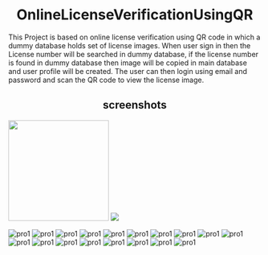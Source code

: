 <h1 align="center">OnlineLicenseVerificationUsingQR</h1>
This Project is based on online license verification using QR code in which a dummy database holds set of license images. When user sign in then the License number will be searched in dummy database, if the license number is found in dummy database then image will be copied in main database and user profile will be created. The user can then login using email and password and scan the QR code to view the license image.

<h2 align="center"> screenshots </h2>

<img src="https://github.com/komalswami/OnlineLicenseVerificationUsingQRCode/blob/master/ss/pro1.png" width="200"/> <img src="https://github.com/komalswami/OnlineLicenseVerificationUsingQRCode/blob/master/ss/pro1.png"/>

![pro1](https://github.com/komalswami/OnlineLicenseVerificationUsingQRCode/blob/master/ss/pro1.png)
![pro1](https://github.com/komalswami/OnlineLicenseVerificationUsingQRCode/blob/master/ss/pro2.png)
![pro1](https://github.com/komalswami/OnlineLicenseVerificationUsingQRCode/blob/master/ss/pro3.png)
![pro1](https://github.com/komalswami/OnlineLicenseVerificationUsingQRCode/blob/master/ss/pro4.png)
![pro1](https://github.com/komalswami/OnlineLicenseVerificationUsingQRCode/blob/master/ss/pro5.png)
![pro1](https://github.com/komalswami/OnlineLicenseVerificationUsingQRCode/blob/master/ss/pro6.png)
![pro1](https://github.com/komalswami/OnlineLicenseVerificationUsingQRCode/blob/master/ss/pro7.png)
![pro1](https://github.com/komalswami/OnlineLicenseVerificationUsingQRCode/blob/master/ss/pro8.png)
![pro1](https://github.com/komalswami/OnlineLicenseVerificationUsingQRCode/blob/master/ss/pro9.png)
![pro1](https://github.com/komalswami/OnlineLicenseVerificationUsingQRCode/blob/master/ss/pro10.png)
![pro1](https://github.com/komalswami/OnlineLicenseVerificationUsingQRCode/blob/master/ss/pro11.png)
![pro1](https://github.com/komalswami/OnlineLicenseVerificationUsingQRCode/blob/master/ss/pro12.png)
![pro1](https://github.com/komalswami/OnlineLicenseVerificationUsingQRCode/blob/master/ss/pro13.png)
![pro1](https://github.com/komalswami/OnlineLicenseVerificationUsingQRCode/blob/master/ss/pro14.png)
![pro1](https://github.com/komalswami/OnlineLicenseVerificationUsingQRCode/blob/master/ss/pro15.png)
![pro1](https://github.com/komalswami/OnlineLicenseVerificationUsingQRCode/blob/master/ss/pro16.png)
![pro1](https://github.com/komalswami/OnlineLicenseVerificationUsingQRCode/blob/master/ss/pro17.png)
![pro1](https://github.com/komalswami/OnlineLicenseVerificationUsingQRCode/blob/master/ss/pro19.png)
